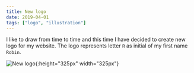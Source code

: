 ```yaml
---
title: New logo
date: 2019-04-01
tags: ["logo", "illustration"]
---
```


I like to draw from time to time and this time I have decided to create new logo for my website.
The logo represents letter `R` as initial of my first name `Robin`.

![New logo](https://zerodayz.gitlab.io/img/avatar-icon.png){:height="325px" width="325px"}
